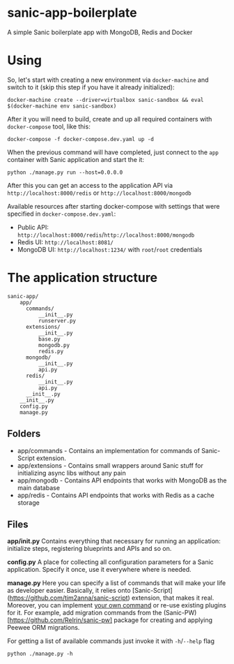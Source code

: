 # sanic-app-boilerplate
A simple Sanic boilerplate app with MongoDB, Redis and Docker

# Using
So, let's start with creating a new environment via `docker-machine` and switch to it (skip this step if you have it already initialized):
```
docker-machine create --driver=virtualbox sanic-sandbox && eval $(docker-machine env sanic-sandbox)
```
After it you will need to build, create and up all required containers with `docker-compose` tool, like this:
```
docker-compose -f docker-compose.dev.yaml up -d
```
When the previous command will have completed, just connect to the `app` container with Sanic application and start the it:
```
python ./manage.py run --host=0.0.0.0
```
After this you can get an access to the application API via `http://localhost:8000/redis` or `http://localhost:8000/mongodb`

Available resources after starting docker-compose with settings that were specified in `docker-compose.dev.yaml`:
- Public API: `http://localhost:8000/redis`/`http://localhost:8000/mongodb`
- Redis UI: `http://localhost:8081/`
- MongoDB UI: `http://localhost:1234/` with `root`/`root` credentials

# The application structure
```
sanic-app/
    app/
      commands/
          __init__.py
          runserver.py
      extensions/
          __init__.py
          base.py
          mongodb.py
          redis.py
      mongodb/
          __init__.py
          api.py
      redis/
          __init__.py
          api.py
      __init__.py
    __init__.py
    config.py
    manage.py
```
## Folders
- app/commands - Contains an implementation for commands of Sanic-Script extension.
- app/extensions - Contains small wrappers around Sanic stuff for initializing async libs without any pain
- app/mongodb - Contains API endpoints that works with MongoDB as the main database
- app/redis - Contains API endpoints that works with Redis as a cache storage

## Files
**app/__init__.py** 
Contains everything that necessary for running an application: initialize steps, registering blueprints and APIs and so on. 

**config.py**
A place for collecting all configuration parameters for a Sanic application. Specify it once, use it everywhere where is needed.

**manage.py**
Here you can specify a list of commands that will make your life as developer easier. Basically, it relies onto [Sanic-Script] (https://github.com/tim2anna/sanic-script) extension, that makes it real. Moreover, you can implement [your own command]() or re-use existing plugins for it. For example, add migration commands from the (Sanic-PW)[https://github.com/Relrin/sanic-pw] package for creating and applying Peewee ORM migrations.

For getting a list of available commands just invoke it with `-h`/`--help` flag
```
python ./manage.py -h
```
